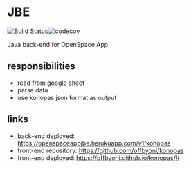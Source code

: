 # JBE
[![Build Status](https://travis-ci.org/jasontrublu/openspaceapp-jbe.svg?branch=master)](https://travis-ci.org/jasontrublu/openspaceapp-jbe)[![codecov](https://codecov.io/gh/jasontrublu/openspaceapp-jbe/branch/master/graph/badge.svg)](https://codecov.io/gh/jasontrublu/openspaceapp-jbe)

Java back-end for OpenSpace App

## responsibilities

* read from google sheet
* parse data
* use konopas json format as output

## links

* back-end deployed: https://openspaceappjbe.herokuapp.com/v1/konopas
* front-end repository: https://github.com/offbyoni/konopas
* front-end deployed: https://offbyoni.github.io/konopas/#
